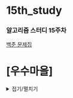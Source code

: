 # 15th_study

### 알고리즘 스터디 15주차

[백준 문제집](https://www.acmicpc.net/problem/1949) <br/>

<!-- [프로그래머스](https://school.programmers.co.kr/learn/courses/30/lessons/148653) -->

# [우수마을]

<details>
<summary>접기/펼치기</summary>
<div markdown="1">

### [민웅](./우수마을/민웅.py)

```py
# 1949_우수마을_Great Village
import sys
input = sys.stdin.readline
sys.setrecursionlimit(10**5)

def dfs(node):

    for next in adjL[node]:
        if not visited[next]:
            visited[next] = 1
            dfs(next)
            dp[node][0] = dp[node][0] + max(dp[next][0], dp[next][1])
            dp[node][1] = dp[node][1] + dp[next][0]



N = int(input())
residents = list(map(int, input().split()))

adjL = [[] for _ in range(N+1)]
dp = [[0, 0] for _ in range(N+1)]

for i in range(1, N+1):
    dp[i][1] = residents[i-1]

visited = [0] * (N+1)

for _ in range(N-1):
    s, g = map(int, input().split())
    adjL[s].append(g)
    adjL[g].append(s)

visited[1] = 1
dfs(1)

print(max(dp[1]))

```

### [병국](./우수마을/병국.py)

```py

# 우수마을아닐때, 우수마을일때
import sys
sys.setrecursionlimit(10**6)
def dfs(num):
    v[num] = 1
    for neighbor in graph[num]:
       if v[neighbor] != 1:
           dfs(neighbor)
           # 현재마을 우수마을 + 이웃마을 우수마을X
           dp[num][1] += dp[neighbor][0]
           # 현재 마을 우수마을X => 이웃마을 우수O or 우수 X max로
           dp[num][0] += max(dp[neighbor][0],dp[neighbor][1])




n = int(input())
arr = [0] + list(map(int,input().split()))
graph = [[] for _ in range(n+1)]
for _ in range(n-1):
    con1, con2 = map(int,input().split())
    graph[con1].append(con2)
    graph[con2].append(con1)
dp = [[0,0]] + [[0,arr[i]] for i in range(1,n+1)]
# print(dp)
v = [0] * (n+1)

dfs(1)
print(max(dp[1][0],dp[1][1]))




```

### [상미](./우수마을/상미.py)

```py
## 백준_ 1949 우수마을

import sys
sys.setrecursionlimit(20000)        ## 10**6
input = sys.stdin.readline

n = int(input())
people = [0] + list(map(int, input().split()))
graph = [[] for i in range(n+1)]
dp = [[0, 0] for i in range(n+1)]
visited = [False for i in range(n+1)]

# dp[마을 번호][우수마을 아닐 때=0], dp[마을 번호][우수 마을일 때 = 1]
# DFS 돌리면서 dp에 우수 마을일때, 우수 마을이 아닐 때의 주민수의 최대값을 갱신

for i in range(n-1):
    a, b = map(int, input().split())
    graph[a].append(b)
    graph[b].append(a)

def dfs(x):
    visited[x] = True
    dp[x][1] = people[x]
    for i in graph[x]:
        if not visited[i]:
            dfs(i)
            dp[x][0] += max(dp[i][0], dp[i][1])
            dp[x][1] += dp[i][0]

dfs(1)

print(max(dp[1][0], dp[1][1]))

```

### [성구](./우수마을/성구.py)

```py


```

</div>

</details>

<br><br>
